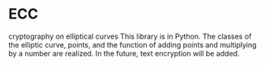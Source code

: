 # ECC
cryptography on elliptical curves
This library is in Python. The classes of the elliptic curve, points, and the function of adding points and multiplying by a number are realized. In the future, text encryption will be added.
